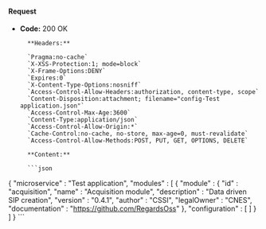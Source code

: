 #### Request

* **Code:** 200 OK

        **Headers:**

        `Pragma:no-cache`
        `X-XSS-Protection:1; mode=block`
        `X-Frame-Options:DENY`
        `Expires:0`
        `X-Content-Type-Options:nosniff`
        `Access-Control-Allow-Headers:authorization, content-type, scope`
        `Content-Disposition:attachment; filename="config-Test application.json"`
        `Access-Control-Max-Age:3600`
        `Content-Type:application/json`
        `Access-Control-Allow-Origin:*`
        `Cache-Control:no-cache, no-store, max-age=0, must-revalidate`
        `Access-Control-Allow-Methods:POST, PUT, GET, OPTIONS, DELETE`

        **Content:**

        ```json
    
{
  "microservice" : "Test application",
  "modules" : [ {
    "module" : {
      "id" : "acquisition",
      "name" : "Acquisition module",
      "description" : "Data driven SIP creation",
      "version" : "0.4.1",
      "author" : "CSSI",
      "legalOwner" : "CNES",
      "documentation" : "https://github.com/RegardsOss"
    },
    "configuration" : [ ]
  } ]
}
        ```

